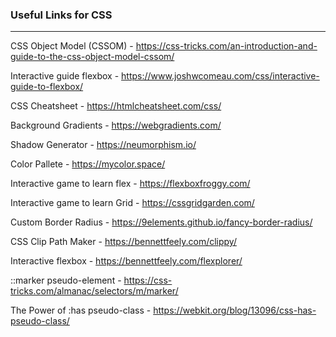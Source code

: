 ### Useful Links for CSS
---

CSS Object Model (CSSOM) - https://css-tricks.com/an-introduction-and-guide-to-the-css-object-model-cssom/

Interactive guide flexbox - https://www.joshwcomeau.com/css/interactive-guide-to-flexbox/

CSS Cheatsheet - https://htmlcheatsheet.com/css/

Background Gradients - https://webgradients.com/

Shadow Generator - https://neumorphism.io/

Color Pallete - https://mycolor.space/

Interactive game to learn flex - https://flexboxfroggy.com/

Interactive game to learn Grid - https://cssgridgarden.com/

Custom Border Radius - https://9elements.github.io/fancy-border-radius/

CSS Clip Path Maker - https://bennettfeely.com/clippy/

Interactive flexbox - https://bennettfeely.com/flexplorer/

::marker pseudo-element - https://css-tricks.com/almanac/selectors/m/marker/

The Power of :has pseudo-class - https://webkit.org/blog/13096/css-has-pseudo-class/

